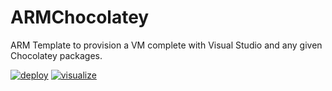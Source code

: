 # ARMChocolatey

ARM Template to provision a VM complete with Visual Studio and any given Chocolatey packages.

[![deploy][deploy-button]][deploy] [![visualize][visualize-button]][visualize]

[deploy]: https://portal.azure.com/#create/microsoft.template/uri/https%3A%2F%2Fraw.githubusercontent.com%2Fdemosdemon%2Farm-templates%2Fmaster%2Fvs-dev%2Fazuredeploy.json
[visualize]: http://armviz.io/#/?load=https%3A%2F%2Fraw.githubusercontent.com%2Fdemosdemon%2Farm-templates%2Fmaster%2Fvs-dev%2Fazuredeploy.json

[deploy-button]: http://azuredeploy.net/deploybutton.png
[visualize-button]: http://armviz.io/visualizebutton.png

